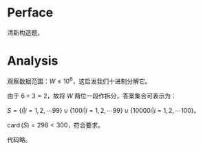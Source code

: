 # Perface

清新构造题。

# Analysis

观察数据范围：$W\leq 10^6$，这启发我们十进制分解它。

由于 $6 \div 3 = 2$，故将 $W$ 两位一段作拆分，答案集合可表示为：

$S = \{i|i=1,2,\cdots99\}\cup\{100i|i=1,2,\cdots99\}\cup\{10000i|i=1,2,\cdots100\}$。

$\operatorname{card}(S)=298 < 300$，符合要求。

代码略。